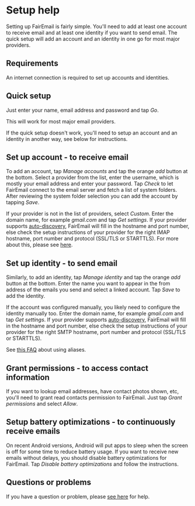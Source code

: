 # Setup help

Setting up FairEmail is fairly simple. You'll need to add at least one account to receive email and at least one identity if you want to send email. The quick setup will add an account and an identity in one go for most major providers.

## Requirements

An internet connection is required to set up accounts and identities.

## Quick setup

Just enter your name, email address and password and tap *Go*.

This will work for most major email providers.

If the quick setup doesn't work, you'll need to setup an account and an identity in another way, see below for instructions.

## Set up account - to receive email

To add an account, tap *Manage accounts* and tap the orange *add* button at the bottom. Select a provider from the list, enter the username, which is mostly your email address and enter your password. Tap *Check* to let FairEmail connect to the email server and fetch a list of system folders. After reviewing the system folder selection you can add the account by tapping *Save*.

If your provider is not in the list of providers, select *Custom*. Enter the domain name, for example *gmail.com* and tap *Get settings*. If your provider supports [auto-discovery](https://tools.ietf.org/html/rfc6186), FairEmail will fill in the hostname and port number, else check the setup instructions of your provider for the right IMAP hostname, port number and protocol (SSL/TLS or STARTTLS). For more about this, please see [here](https://github.com/M66B/FairEmail/blob/master/FAQ.md#authorizing-accounts).

## Set up identity - to send email

Similarly, to add an identity, tap *Manage identity* and tap the orange *add* button at the bottom. Enter the name you want to appear in the from address of the emails you send and select a linked account. Tap *Save* to add the identity.

If the account was configured manually, you likely need to configure the identity manually too. Enter the domain name, for example *gmail.com* and tap *Get settings*. If your provider supports [auto-discovery](https://tools.ietf.org/html/rfc6186), FairEmail will fill in the hostname and port number, else check the setup instructions of your provider for the right SMTP hostname, port number and protocol (SSL/TLS or STARTTLS).

See [this FAQ](https://github.com/M66B/FairEmail/blob/master/FAQ.md#FAQ9) about using aliases.

## Grant permissions - to access contact information

If you want to lookup email addresses, have contact photos shown, etc, you'll need to grant read contacts permission to FairEmail. Just tap *Grant permissions* and select *Allow*.

## Setup battery optimizations - to continuously receive emails

On recent Android versions, Android will put apps to sleep when the screen is off for some time to reduce battery usage. If you want to receive new emails without delays, you should disable battery optimizations for FairEmail. Tap *Disable battery optimizations* and follow the instructions.

## Questions or problems

If you have a question or problem, please [see here](https://github.com/M66B/FairEmail/blob/master/FAQ.md) for help.